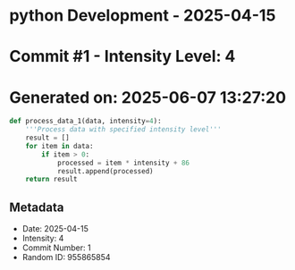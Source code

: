 ﻿# python Development - 2025-04-15
# Commit #1 - Intensity Level: 4
# Generated on: 2025-06-07 13:27:20
```python
def process_data_1(data, intensity=4):
    '''Process data with specified intensity level'''
    result = []
    for item in data:
        if item > 0:
            processed = item * intensity + 86
            result.append(processed)
    return result
```
## Metadata
- Date: 2025-04-15
- Intensity: 4
- Commit Number: 1
- Random ID: 955865854
